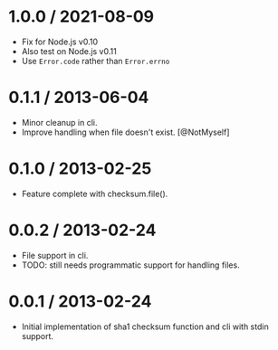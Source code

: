 1.0.0 / 2021-08-09
==================

  * Fix for Node.js v0.10
  * Also test on Node.js v0.11
  * Use `Error.code` rather than `Error.errno`

0.1.1 / 2013-06-04
==================

  * Minor cleanup in cli.
  * Improve handling when file doesn't exist. [@NotMyself]

0.1.0 / 2013-02-25
==================

  * Feature complete with checksum.file().

0.0.2 / 2013-02-24
==================

  * File support in cli.
  * TODO: still needs programmatic support for handling files.

0.0.1 / 2013-02-24
==================

  * Initial implementation of sha1 checksum function and cli with stdin support.
